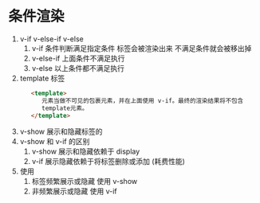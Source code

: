 # 条件渲染
1. v-if v-else-if v-else
   1. v-if 条件判断满足指定条件 标签会被渲染出来 不满足条件就会被移出掉
   2. v-else-if 上面条件不满足执行
   3. v-else 以上条件都不满足执行
2. template 标签
   ```html
      <template>
         元素当做不可见的包裹元素，并在上面使用 v-if。最终的渲染结果将不包含
         template元素。
      </template>
   ```
3. v-show 展示和隐藏标签的
4. v-show 和 v-if 的区别
   1. v-show 展示和隐藏依赖于 display
   2. v-if 展示隐藏依赖于将标签删除或添加 (耗费性能)
5. 使用
   1. 标签频繁展示或隐藏 使用 v-show
   2. 非频繁展示或隐藏 使用 v-if